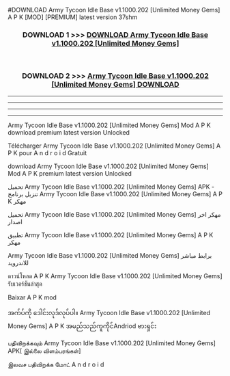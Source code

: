 #DOWNLOAD Army Tycoon Idle Base v1.1000.202  [Unlimited Money Gems] A P K [MOD] [PREMIUM] latest version 37shm



<div align="center">

<h3>DOWNLOAD 1 >>> <a href="https://teeasianyam.web.app?sq=Army Tycoon Idle Base v1.1000.202  [Unlimited Money Gems]">DOWNLOAD Army Tycoon Idle Base v1.1000.202  [Unlimited Money Gems] </a></h3><br>

<h3>DOWNLOAD 2 >>> <a href="https://teeasianyam.web.app?sq=Army Tycoon Idle Base v1.1000.202  [Unlimited Money Gems] ">Army Tycoon Idle Base v1.1000.202  [Unlimited Money Gems]  DOWNLOAD </a></h3>

</div>


----------------------------------------------------------

----------------------------------------------------------

----------------------------------------------------------

----------------------------------------------------------


Army Tycoon Idle Base v1.1000.202  [Unlimited Money Gems]  Mod A P K download premium latest version Unlocked

Télécharger Army Tycoon Idle Base v1.1000.202  [Unlimited Money Gems]  A P K pour A n d r o i d Gratuit

download Army Tycoon Idle Base v1.1000.202  [Unlimited Money Gems]  Mod A P K premium latest version Unlocked

تحميل Army Tycoon Idle Base v1.1000.202  [Unlimited Money Gems]  APK - تنزيل برنامج Army Tycoon Idle Base v1.1000.202  [Unlimited Money Gems]  A P K مهكر

تحميل Army Tycoon Idle Base v1.1000.202  [Unlimited Money Gems]  مهكر اخر اصدار

تطبيق Army Tycoon Idle Base v1.1000.202  [Unlimited Money Gems]  A P K مهكر

Army Tycoon Idle Base v1.1000.202  [Unlimited Money Gems]  برابط مباشر للاندرويد

ดาวน์โหลด A P K Army Tycoon Idle Base v1.1000.202  [Unlimited Money Gems]  รับเวอร์ชันล่าสุด

Baixar A P K mod

အက်ပ်ကို ဒေါင်းလုဒ်လုပ်ပါ။ Army Tycoon Idle Base v1.1000.202  [Unlimited Money Gems]  A P K အမည်သည်ကူကိုင်Andriod ဗားရှင်း

பதிவிறக்கவும் Army Tycoon Idle Base v1.1000.202  [Unlimited Money Gems]  APK[ இல்லை விளம்பரங்கள்] 
 
இலவச பதிவிறக்க மோட் A n d r o i d



